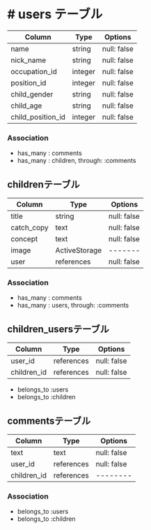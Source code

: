 # # users テーブル

|  Column | Type | Options |
| ------------ | ------- | ---------- |
| name      | string | null: false |
| nick_name    | string  | null: false |
| occupation_id | integer | null: false |
| position_id | integer | null: false |
| child_gender | string | null: false |
| child_age | string | null: false |
| child_position_id | integer | null: false |


### Association
- has_many : comments
- has_many : children, through: :comments




## childrenテーブル
|  Column | Type | Options |
| ------------ | ------- | ---------- |
| title      | string | null: false |
| catch_copy | text | null: false |
| concept      | text | null: false |
| image    | ActiveStorage | ------- |
| user | references | null: false  |

### Association
- has_many : comments
- has_many : users, through: :comments


## children_usersテーブル
|  Column | Type | Options |
| ------------ | ------- | ---------- |
| user_id      |  references | null: false |
| children_id   |  references | null: false |

- belongs_to :users
- belongs_to :children


## commentsテーブル

|  Column | Type | Options |
| ------------ | ------- | ---------- |
| text      | text | null: false |
| user_id | references | null: false |
| children_id |  references  | -------- | 

### Association
- belongs_to :users
- belongs_to :children